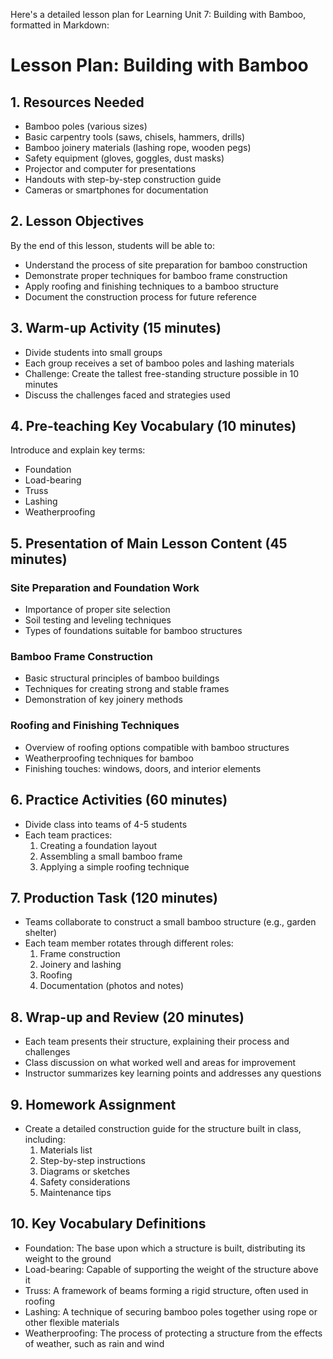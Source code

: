 Here's a detailed lesson plan for Learning Unit 7: Building with Bamboo, formatted in Markdown:

# Lesson Plan: Building with Bamboo

## 1. Resources Needed

- Bamboo poles (various sizes)
- Basic carpentry tools (saws, chisels, hammers, drills)
- Bamboo joinery materials (lashing rope, wooden pegs)
- Safety equipment (gloves, goggles, dust masks)
- Projector and computer for presentations
- Handouts with step-by-step construction guide
- Cameras or smartphones for documentation

## 2. Lesson Objectives

By the end of this lesson, students will be able to:
- Understand the process of site preparation for bamboo construction
- Demonstrate proper techniques for bamboo frame construction
- Apply roofing and finishing techniques to a bamboo structure
- Document the construction process for future reference

## 3. Warm-up Activity (15 minutes)

- Divide students into small groups
- Each group receives a set of bamboo poles and lashing materials
- Challenge: Create the tallest free-standing structure possible in 10 minutes
- Discuss the challenges faced and strategies used

## 4. Pre-teaching Key Vocabulary (10 minutes)

Introduce and explain key terms:
- Foundation
- Load-bearing
- Truss
- Lashing
- Weatherproofing

## 5. Presentation of Main Lesson Content (45 minutes)

### Site Preparation and Foundation Work
- Importance of proper site selection
- Soil testing and leveling techniques
- Types of foundations suitable for bamboo structures

### Bamboo Frame Construction
- Basic structural principles of bamboo buildings
- Techniques for creating strong and stable frames
- Demonstration of key joinery methods

### Roofing and Finishing Techniques
- Overview of roofing options compatible with bamboo structures
- Weatherproofing techniques for bamboo
- Finishing touches: windows, doors, and interior elements

## 6. Practice Activities (60 minutes)

- Divide class into teams of 4-5 students
- Each team practices:
  1. Creating a foundation layout
  2. Assembling a small bamboo frame
  3. Applying a simple roofing technique

## 7. Production Task (120 minutes)

- Teams collaborate to construct a small bamboo structure (e.g., garden shelter)
- Each team member rotates through different roles:
  1. Frame construction
  2. Joinery and lashing
  3. Roofing
  4. Documentation (photos and notes)

## 8. Wrap-up and Review (20 minutes)

- Each team presents their structure, explaining their process and challenges
- Class discussion on what worked well and areas for improvement
- Instructor summarizes key learning points and addresses any questions

## 9. Homework Assignment

- Create a detailed construction guide for the structure built in class, including:
  1. Materials list
  2. Step-by-step instructions
  3. Diagrams or sketches
  4. Safety considerations
  5. Maintenance tips

## 10. Key Vocabulary Definitions

- Foundation: The base upon which a structure is built, distributing its weight to the ground
- Load-bearing: Capable of supporting the weight of the structure above it
- Truss: A framework of beams forming a rigid structure, often used in roofing
- Lashing: A technique of securing bamboo poles together using rope or other flexible materials
- Weatherproofing: The process of protecting a structure from the effects of weather, such as rain and wind